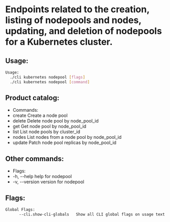 # Endpoints related to the creation, listing of nodepools and nodes, updating, and deletion of nodepools for a Kubernetes cluster.

## Usage:
```bash
Usage:
  ./cli kubernetes nodepool [flags]
  ./cli kubernetes nodepool [command]
```

## Product catalog:
- Commands:
- create      Create a node pool
- delete      Delete node pool by node_pool_id
- get         Get node pool by node_pool_id
- list        List node pools by cluster_id
- nodes       List nodes from a node pool by node_pool_id
- update      Patch node pool replicas by node_pool_id

## Other commands:
- Flags:
- -h, --help      help for nodepool
- -v, --version   version for nodepool

## Flags:
```bash
Global Flags:
      --cli.show-cli-globals   Show all CLI global flags on usage text
```

